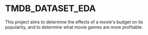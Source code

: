 # TMDB_DATASET_EDA
This project aims to determine the effects of a movie's budget on its popularity, and to determine what movie genres are more profitable.
